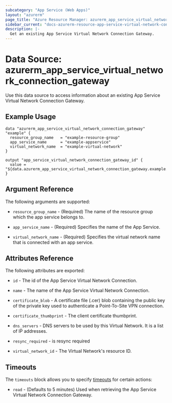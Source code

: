 ```yaml
---
subcategory: "App Service (Web Apps)"
layout: "azurerm"
page_title: "Azure Resource Manager: azurerm_app_service_virtual_network_connection_gateway"
sidebar_current: "docs-azurerm-resource-app-service-virtual-network-connection-gateway"
description: |-
  Get an existing App Service Virtual Network Connection Gateway.
---
```


# Data Source: azurerm_app_service_virtual_network_connection_gateway

Use this data source to access information about an existing App Service Virtual Network Connection Gateway.

## Example Usage

```hcl
data "azurerm_app_service_virtual_network_connection_gateway" "example" {
  resource_group_name   = "example-resource-group"
  app_service_name      = "example-appservice"
  virtual_network_name  = "example-virtual-network"
}

output "app_service_virtual_network_connection_gateway_id" {
  value = "${data.azurerm_app_service_virtual_network_connection_gateway.example.id}"
}
```

## Argument Reference

The following arguments are supported:

* `resource_group_name` - (Required) The name of the resource group which the app service belongs to.

* `app_service_name` - (Required) Specifies the name of the App Service.

* `virtual_network_name` - (Required) Specifies the virtual network name that is connected with an app service.

## Attributes Reference

The following attributes are exported:

* `id` - The id of the App Service Virtual Network Connection.

* `name` - The name of the App Service Virtual Network Connection.

* `certificate_blob` - A certificate file (.cer) blob containing the public key of the private key used to authenticate a Point-To-Site VPN connection.

* `certificate_thumbprint` - The client certificate thumbprint.

* `dns_servers` - DNS servers to be used by this Virtual Network. It is a list of IP addresses.

* `resync_required` - is resync required

* `virtual_network_id` - The Virtual Network's resource ID.

## Timeouts

The `timeouts` block allows you to specify [timeouts](https://www.terraform.io/docs/configuration/resources.html#timeouts) for certain actions:

* `read` - (Defaults to 5 minutes) Used when retrieving the App Service Virtual Network Connection Gateway.